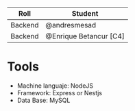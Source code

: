 | Roll | Student |
| ------ | ------ |
| Backend | @andresmesad
| Backend | @Enrique Betancur [C4]

# Tools

- Machine languaje: NodeJS
- Framework: Express or Nestjs
- Data Base: MySQL